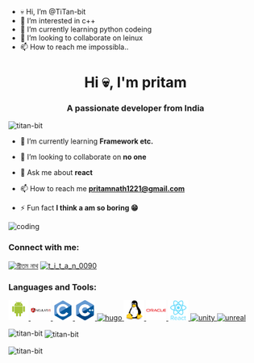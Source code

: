 - 💀 Hi, I’m @TiTan-bit
- 👀 I’m interested in c++
- 🌱 I’m currently learning python codeing
- 💞️ I’m looking to collaborate on leinux
- 📫 How to reach me impossibla..

<!---
TiTan-bit/TiTan-bit is a ✨ special ✨ repository because its `README.md` (this file) appears on your GitHub profile.
You can click the Preview link to take a look at your changes.
--->
<h1 align="center">Hi 💀, I'm pritam</h1>
<h3 align="center">A passionate developer from India</h3>

<p align="left"> <img src="https://komarev.com/ghpvc/?username=titan-bit&label=Profile%20views&color=0e75b6&style=flat" alt="titan-bit" /> </p>

- 🌱 I’m currently learning **Framework etc.**

- 👯 I’m looking to collaborate on **no one**

- 💬 Ask me about **react**

- 📫 How to reach me **pritamnath1221@gmail.com**

- ⚡ Fun fact **I think a am so boring 😁**

<img aling="right" alt="coding" widht="400" src="https://user-images.githubusercontent.com/74038190/212749447-bfb7e725-6987-49d9-ae85-2015e3e7cc41.gif">
<h3 align="left">Connect with me:</h3>
<p align="left">
<a href="https://fb.com/প্রীতম নাথ" target="blank"><img align="center" src="https://raw.githubusercontent.com/rahuldkjain/github-profile-readme-generator/master/src/images/icons/Social/facebook.svg" alt="প্রীতম নাথ" height="30" width="40" /></a>
<a href="https://instagram.com/t_i_t_a_n_0090" target="blank"><img align="center" src="https://raw.githubusercontent.com/rahuldkjain/github-profile-readme-generator/master/src/images/icons/Social/instagram.svg" alt="t_i_t_a_n_0090" height="30" width="40" /></a>
</p>

<h3 align="left">Languages and Tools:</h3>
<p align="left"> <a href="https://developer.android.com" target="_blank" rel="noreferrer"> <img src="https://raw.githubusercontent.com/devicons/devicon/master/icons/android/android-original-wordmark.svg" alt="android" width="40" height="40"/> </a> <a href="https://angular.io" target="_blank" rel="noreferrer"> <img src="https://raw.githubusercontent.com/devicons/devicon/master/icons/angularjs/angularjs-original-wordmark.svg" alt="angularjs" width="40" height="40"/> </a> <a href="https://www.cprogramming.com/" target="_blank" rel="noreferrer"> <img src="https://raw.githubusercontent.com/devicons/devicon/master/icons/c/c-original.svg" alt="c" width="40" height="40"/> </a> <a href="https://www.w3schools.com/cpp/" target="_blank" rel="noreferrer"> <img src="https://raw.githubusercontent.com/devicons/devicon/master/icons/cplusplus/cplusplus-original.svg" alt="cplusplus" width="40" height="40"/> </a> <a href="https://gohugo.io/" target="_blank" rel="noreferrer"> <img src="https://api.iconify.design/logos-hugo.svg" alt="hugo" width="40" height="40"/> </a> <a href="https://www.linux.org/" target="_blank" rel="noreferrer"> <img src="https://raw.githubusercontent.com/devicons/devicon/master/icons/linux/linux-original.svg" alt="linux" width="40" height="40"/> </a> <a href="https://www.oracle.com/" target="_blank" rel="noreferrer"> <img src="https://raw.githubusercontent.com/devicons/devicon/master/icons/oracle/oracle-original.svg" alt="oracle" width="40" height="40"/> </a> <a href="https://reactjs.org/" target="_blank" rel="noreferrer"> <img src="https://raw.githubusercontent.com/devicons/devicon/master/icons/react/react-original-wordmark.svg" alt="react" width="40" height="40"/> </a> <a href="https://unity.com/" target="_blank" rel="noreferrer"> <img src="https://www.vectorlogo.zone/logos/unity3d/unity3d-icon.svg" alt="unity" width="40" height="40"/> </a> <a href="https://unrealengine.com/" target="_blank" rel="noreferrer"> <img src="https://raw.githubusercontent.com/kenangundogan/fontisto/036b7eca71aab1bef8e6a0518f7329f13ed62f6b/icons/svg/brand/unreal-engine.svg" alt="unreal" width="40" height="40"/> </a> </p>

<p><img align="left" src="https://github-readme-stats.vercel.app/api/top-langs?username=titan-bit&show_icons=true&locale=en&layout=compact" alt="titan-bit" /></p>

<p>&nbsp;<img align="center" src="https://github-readme-stats.vercel.app/api?username=titan-bit&show_icons=true&locale=en" alt="titan-bit" /></p>

<p><img align="center" src="https://github-readme-streak-stats.herokuapp.com/?user=titan-bit&" alt="titan-bit" /></p>
